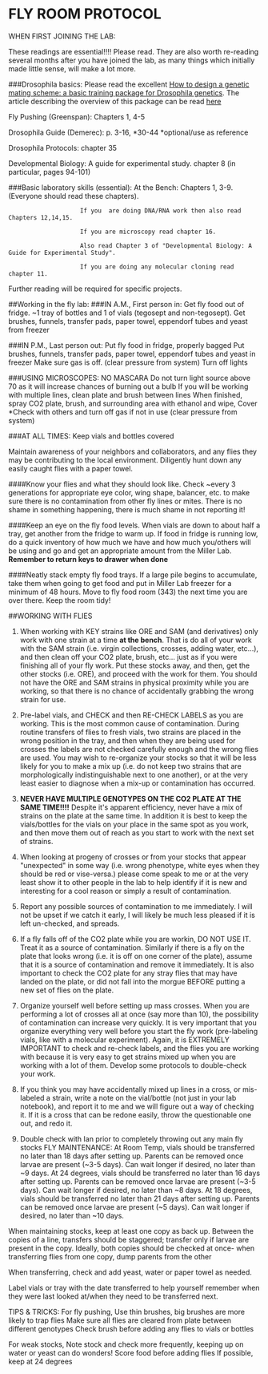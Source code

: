 FLY ROOM PROTOCOL
=================


WHEN FIRST JOINING THE LAB:
 
These readings are essential!!!!  Please read. They are also worth re-reading several months after you have joined the lab, as many things which initially made little sense, will make a lot more.

###Drosophila basics:
Please read the excellent [How to design a genetic mating scheme: a basic training package for Drosophila genetics](http://figshare.com/articles/How_to_design_a_genetic_mating_scheme_a_basic_training_package_for_Drosophila_genetics/106631). The article describing the overview of this package can be read [here](http://www.g3journal.org/content/3/2/353.full.pdf+html)


Fly Pushing (Greenspan):  Chapters 1, 4-5

Drosophila Guide (Demerec):   p. 3-16, *30-44 *optional/use as reference

Drosophila Protocols:  chapter 35

Developmental Biology: A guide for experimental study. chapter 8 (in particular, pages 94-101)

###Basic laboratory skills (essential):
At the Bench:   Chapters 1, 3-9.   (Everyone should read these chapters).

                        If you  are doing DNA/RNA work then also read Chapters 12,14,15. 
                        
                        If you are microscopy read chapter 16. 
                        
                        Also read Chapter 3 of "Developmental Biology: A Guide for Experimental Study".
                        
                        If you are doing any molecular cloning read chapter 11.


Further reading will be required for specific projects.

##Working in the fly lab: 
###IN A.M., First person in:
   Get fly food out of fridge. ~1 tray of bottles and 1 of vials (tegosept and non-tegosept).
   Get brushes, funnels, transfer pads, paper towel, eppendorf tubes and yeast from freezer
 
###IN P.M., Last person out:
   Put fly food in fridge, properly bagged
   Put brushes, funnels, transfer pads, paper towel, eppendorf tubes and yeast in freezer
   Make sure gas is off. (clear pressure from system)
   Turn off lights
  
###USING MICROSCOPES:
   NO MASCARA
   Do not turn light source above 70 as it will increase chances of burning out a bulb
   If you will be working with multiple lines, clean plate and brush between lines
   When finished, spray CO2 plate, brush, and surrounding area with ethanol and wipe, Cover
   *Check with others and turn off gas if not in use (clear pressure from system)
 
###AT ALL TIMES:
   Keep vials and bottles covered
 

Maintain awareness of your neighbors and collaborators, and any flies they may be contributing to
the local environment. Diligently hunt down any easily caught flies with a paper towel.
 
####Know your flies and what they should look like. 
Check ~every 3 generations for appropriate eye color, wing shape, balancer, etc. to make sure there is no contamination from other fly lines or mites. There is no shame in something happening, there is much shame in not reporting it!
 
####Keep an eye on the fly food levels.
When vials are down to about half a tray, get another from the fridge to warm up. If food in fridge is running low, do a quick inventory of how much we have and how much you/others will be using and go and get an appropriate amount from the Miller Lab.
**Remember to return keys to drawer when done**
 
####Neatly stack empty fly food trays. 
If a large pile begins to accumulate, take them when going to get food and put in Miller Lab freezer for a minimum of 48 hours. Move to fly food room (343) the next time you are over there.
   Keep the room tidy!

##WORKING WITH FLIES
   1) When working with KEY strains like ORE and SAM (and derivatives) only work with one strain at a time **at the bench**. That is do all of your work with the SAM strain (i.e. virgin collections, crosses, adding water, etc...), and then clean off your CO2 plate, brush, etc... just as if you were finishing all of your fly work. Put these stocks away, and then, get the other stocks (i.e. ORE), and proceed with the work for them.  You should not have the ORE and SAM strains in physical proximity while you are working, so that there is no chance of accidentally grabbing the wrong strain for use.
 
   2) Pre-label vials, and CHECK and then RE-CHECK LABELS as you are working. This is the most common cause of contamination. During routine transfers of flies to fresh vials, two strains are placed in the wrong position in the tray, and then when they are being used for crosses the labels are not checked carefully enough and the wrong flies are used. You may wish to re-organize your stocks so that it will be less likely for you to make a mix up (i.e. do not keep two strains that are morphologically indistinguishable next to one another), or at the very least easier to diagnose when a mix-up or contamination has occurred.
 
   3) **NEVER HAVE MULTIPLE GENOTYPES ON THE CO2 PLATE AT THE SAME TIME!!!!**
Despite it's apparent efficiency, never have a mix of strains on the plate at the same time. In addition it is best to keep the vials/bottles for the vials on your place in the same spot as you work, and then move them out of reach as you start to work with the next set of strains.
 
   4) When looking at progeny of crosses or from your stocks that appear "unexpected" in some way (i.e. wrong phenotype, white eyes when they should be red or vise-versa.) please come speak to me or at the very least show it to other people in the lab to help identify if it is new and interesting for a cool reason or simply a result of contamination.
 
   5) Report any possible sources of contamination to me immediately. I will not be upset if we catch it early, I will likely be much less pleased if it is left un-checked, and spreads.
 
   6) If a fly falls off of the CO2 plate while you are workin, DO NOT USE IT. Treat it as a source of contamination. Similarly if there is a fly on the plate that looks wrong (i.e. it is off on one corner of the
plate), assume that it is a source of contamination and remove it immediately. It is also important to check the CO2 plate for any stray flies that may have landed on the plate, or did not fall into the morgue BEFORE putting a new set of flies on the plate.
 
   7) Organize yourself well before setting up mass crosses. When you are performing a lot of crosses all at once (say more than 10), the possibility of contamination can increase very quickly. It is very important that you organize everything very well before you start the fly work (pre-labeling vials, like with a molecular experiment). Again, it is EXTREMELY IMPORTANT to check and re-check labels, and the flies you are working with because it is very easy to get strains mixed up when you are working with a lot of them. Develop some protocols to double-check your work.
 
   8) If you think you may have accidentally mixed up lines in a cross, or mis-labeled a strain, write a note on the vial/bottle (not just in your lab notebook), and report it to me and we will figure out a way of checking it. If it is a cross that can be redone easily, throw the questionable one out, and redo it.
 
   9) Double check with Ian prior to completely throwing out any main fly stocks
FLY MAINTENANCE:
   At Room Temp, vials should be transferred no later than 18 days after setting up. Parents can be removed once larvae are present (~3-5 days). Can wait longer if desired, no later than ~9 days.
   At 24 degrees, vials should be transferred no later than 16 days after setting up. Parents can be removed once larvae are present (~3-5 days). Can wait longer if desired, no later than ~8 days.
   At 18 degrees, vials should be transferred no later than 21 days after setting up. Parents can be removed once larvae are present (~5 days). Can wait longer if desired, no later than ~10 days.
 
   When maintaining stocks, keep at least one copy as back up. Between the copies of a line, transfers should be staggered; transfer only if larvae are present in the copy. Ideally, both copies should be checked at once- when transferring flies from one copy, dump parents from the other
  
   When transferring, check and add yeast, water or paper towel as needed.
 
   Label vials or tray with the date transferred to help yourself remember when they were last looked at/when they need to be transferred next.
  
TIPS & TRICKS:
   For fly pushing,
Use thin brushes, big brushes are more likely to trap flies
Make sure all flies are cleared from plate between different genotypes
Check brush before adding any flies to vials or bottles

 
   For weak stocks,
Note stock and check more frequently, keeping up on water or yeast can do wonders!
Score food before adding flies
If possible, keep at 24 degrees

